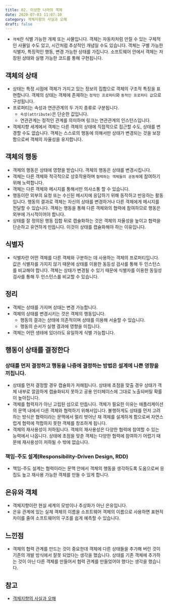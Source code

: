 ```yaml
---
title: 02. 이상한 나라의 객체
date: 2020-07-03 11:07:10
category: 객체지향의 사실과 오해
draft: false
---
```


- `객체`란 식별 가능한 개체 또는 사물입니다. 객체는 자동차처럼 만질 수 있는 구체적인 사물일 수도 있고, 시간처럼 추상적인 개념일 수도 있습니다. 객체는 구별 가능한 식별자, 특징적인 행동, 변경 가능한 상태를 가집니다. 소프트웨어 안에서 객체는 저장된 상태와 실행 가능한 코드를 통해 구현됩니다.

## 객체의 상태

- 상태는 특정 시점에 객체가 가지고 있는 정보의 집합으로 객체의 구조적 특징을 표현합니다. 객체의 상태는 객체에 존재하는 `정적인 프로퍼티`와 `동적인 프로퍼티 값`으로 구성됩니다. 
- 프로퍼티는 속성과 연관관계의 두 가지 종류로 구분됩니다.
  - `속성(attribute)`은 단순한 값입니다.
  - 연관관계는 정적인 관계를 의미하며 링크는 연관관계의 인스턴스입니다.
- 객체지향 세계에서 객체는 다른 객체의 상태에 직접적으로 접근할 수도, 상태를 변경할 수도 없습니다. 객체는 스스로의 행동에 의해서만 상태가 변경되는 것을 보장함으로써 객체의 자율성을 유지합니다.

## 객체의 행동

- 객체의 행동은 상태에 영향을 받습니다. 객체의 행동은 상태를 변경시킵니다.
- 객체는 다른 객체와 적극적으로 상호작용하며 `협력하는 객체들의 공동체`에 참여하기 위해 노력합니다.
- 객체는 다른 객체와 메시지를 통해서만 의사소통 할 수 있습니다.
- 행동이란 외부의 요청 또는 수신된 메시지에 응답하기 위해 동작하고 반응하는 활동입니다. 행동의 결과로 객체는 자신의 상태를 변경하거나 다른 객체에게 메시지를 전달할 수 있습니다. 객체는 행동을 통해 다른 객체와의 협력에 참여하므로 행동은 외부에 가시적이어야 합니다.
- 상태를 잘 정의된 행동 집합 뒤로 캡슐화하는 것은 객체의 자율성을 높이고 협력을 단순하고 유연하게 만듭니다. 이것이 상태를 캡슐화해야 하는 이유입니다.
## 식별자

- 식별자란 어떤 객체를 다른 객체와 구분하는 데 사용하는 객체의 프로퍼티입니다. 값은 식별자를 가지지 않기 때문에 상태를 이용한 동등성 검사를 통해 두 인스턴스를 비교해야 합니다. 객체는 상태가 변경될 수 있기 때문에 식별자를 이용한 동일성 검사를 통해 두 인스턴스를 비교할 수 있습니다.

## 정리

- 객체는 상태를 가지며 상태는 변경 가능합니다.
- 객체의 상태를 변경시키는 것은 객체의 행동입니다.
  - 행동의 결과는 상태에 의존적이며 상태를 이용해 서술할 수 있습니다.
  - 행동의 순서가 실행 결과에 영향을 미칩니다.
- 객체는 어떤 생테에 있더라도 유일하게 식별 가능합니다.

## 행동이 상태를 결정한다

### 상태를 먼저 결정하고 행동을 나중에 결정하는 방법은 설계에 나쁜 영향을 끼칩니다.

- 상태를 먼저 결정할 경우 캡슐화가 저해됩니다. 상태에 초점을 맞출 경우 상태가 객체 내부로 깔끔하게 캡슐화되지 못하고 공용 인터페이스에 그대로 노출되버릴 확률이 높아집니다.
- 객체를 협력자가 아닌 고립된 섬으로 만듭니다. 객체가 필요한 이유는 애플리케이션의 문맥 내에서 다른 객체와 협력하기 위해서입니다. 불행하게도 상태를 먼저 고려하는 방식은 협력이라는 문맥에서 멀리 벗어난 채 객체를 설계하게 함으로써 자연스럽게 협력에 적합하지 못한 객체를 창조하게 됩니다.
- 객체의 재사용성이 저하됩니다. 객체의 재사용성은 다양한 협력에 참여할 수 있는 능력에서 나옵니다. 상태에 초점을 맞춘 객체는 다양한 협력에 참여하기 어렵기 때문에 재사용성이 저하될 수 밖에 없습니다.

### 책임-주도 설계(Responsibility-Driven Design, RDD)

- 책임-주도 설계는 협력이라는 문맥 안에서 객체의 행동을 생각하도록 도움으로써 응집도 높고 재사용 가능한 객체를 만들 수 있게 합니다.

## 은유와 객체

- 객체지향이란 현실 세계의 모방이나 추상화가 아닌 은유입니다.
- 은유 관계에 있는 실제 객체의 이름을 소프트웨어 객체의 이름으로 사용하면 표현적 차이를 줄여 소프트웨어의 구조를 쉽게 예측할 수 있습니다.

## 느낀점

- 객체의 협력 관계를 만드는 것이 중요한데 객체에 다른 상태들을 추가해 버린 것이 기존의 개발 방식에서 잘못 되었다는 생각을 했습니다. 상태를 기존 객체에 추가하는 것이 아닌 다른 객체를 만들어서 협력 관계를 만들었어야 했다는 생각을 했습니다.

## 참고

- [객체지향의 사실과 오해](https://peter-cho.gitbook.io/book/11/undefined-3)
